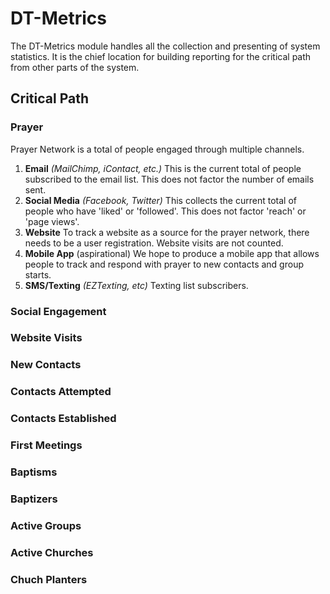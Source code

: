 # DT-Metrics
The DT-Metrics module handles all the collection and presenting of system statistics. It is the chief location for
building reporting for the critical path from other parts of the system.


## Critical Path
### Prayer
Prayer Network is a total of people engaged through multiple channels.
1. __Email__ _(MailChimp, iContact, etc.)_ This is the current total of people subscribed to the email list. This does not factor the number of emails sent.
1. __Social Media__ _(Facebook, Twitter)_ This collects the current total of people who have 'liked' or 'followed'. This does not factor 'reach' or 'page views'.
1. __Website__ To track a website as a source for the prayer network, there needs to be a user registration. Website visits are not counted.
1. __Mobile App__ (aspirational) We hope to produce a mobile app that allows people to track and respond with prayer to new contacts and group starts.
1. __SMS/Texting__ _(EZTexting, etc)_ Texting list subscribers.
### Social Engagement

### Website Visits
### New Contacts
### Contacts Attempted
### Contacts Established
### First Meetings
### Baptisms
### Baptizers
### Active Groups
### Active Churches
### Chuch Planters
